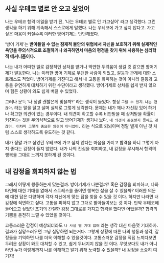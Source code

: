 ## 사실 우테코 별로 안 오고 싶었어

나는 우테코 합격 메일을 받기 전, ‘나는 우테코 별로 안 가고싶어’ 라고 생각했다. 그런 생각을 하기 위해 계속해서 스스로에게 말했다. 나는 우테코에 가고 싶지 않다고. 가고 싶은 마음이 커질수록 이러한 방어기제는 단단해졌다.

‘방어 기제’는 **받아들일 수 없는 잠재적 불안의 위협에서 자신을 보호하기 위해 실제적인 욕망을 무의식적으로 조절하거나 왜곡하면서 마음의 평정을 찾기 위해 사용하는 심리학적 메커니즘이다.**

나는 내가 어떠한 일로 감정적인 상처를 받거나 막연한 두려움이 생길 것 같으면 방어기제가 발동한다. 나는 이러한 방어 기제로 무던한 사람이 되었고, 갈등과 관계에 대한 스트레스도 적었다. 방어기제를 가진다고 해서 내 고통을 회피하는 것이 아니라 갈등과 고통을 유연하게 대처하기 위한 수단이라고 생각했다. 방어기제로 상처를 쉽게 받지 않으며 힘든 상황이 와도 쉽게 버틸 수 있었다.

그러나 문득 ‘나 정말 괜찮은게 맞을까?’ 라는 생각이 들었다. 항상 `그럴 수 있지`. `나는 괜찮아`. 라는 말을 달고 살며 실제로 그렇게 생각한다. 문제는 내가 꽤나 자신감 있어 하거나 확고한 의견이 있는 경우이다. 내 의견이 확고할 수록 비판받을 때 상처받을 확률이 커진다는 것을 무의식적으로 알고 방어기제가 생기나 보다. `내 의견이 존중받지 못해도 괜찮아. 어차피 그렇게 중요한 의견이 아니었어.` 라는 식으로 되뇌이며 정말 별게 아닌 것 처럼 스스로 생각하도록 유도하는 것 같다.

내가 정말 가고 싶었던 우테코에 가고 싶지 않다는 마음을 가지고 합격을 하니 그렇게 까지 좋다는 감정이 들지 않았다. 내가 나의 진심을 회피하고, 내 감정을 무시해서 합격의 행복을 그대로 느끼지 못하게 된 것이다.

## 내 감정을 회피하지 않는 법

그래서 어떻게 행동하는게 맞는걸까. 방어기제가 나쁜걸까? 혹은 감정을 회피하고, 나와 타인에 대한 기대를 없애서 스트레스를 줄이면 행복한 삶을 살 수 있을까? 이러한 의문에 대한 답은 다양하며 각자 자신에게 맞는 답을 찾을 수 있을 것 이다. 하지만 나라면 내 감정에 직면하고 싶다. 고통을 피하지 않고 그대로 받아들여보는 것 이다. 만약 우테코에 들어오고 싶었던 초기의 간절한 감정 그대로를 가지고 합격을 했다면 어땠을까? 합격의 기쁨을 온전히 느낄 수 있었을 것이다.

고통스러운 감정이 예상되더라도 `나 사실 별 기대 없어` 라는 생각 대신 마음껏 기대하자. 결과가 실망스러우면 그냥 실망하면 되는거다. 그렇게 상황에 따른 나의 행동과 생각, 감정들을 기억하면 나를 더욱 이해할 수 있을것이다. 고통스러운 감정을 직접 느끼다보면 두려운 상황이 와도 대처할 수 있고, 쉽게 무너지지 않을 것 이다. 무엇보다도 내가 아니라면 누가 이렇게까지 나를 이해하고 알기 위해 노력할 수 있을까? 내 감정을 소중히 여기자!
